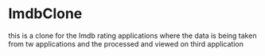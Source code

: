 # ImdbClone
this is a clone for the Imdb rating applications where the data is being taken from tw applications and the processed and viewed on third application 
